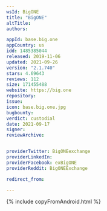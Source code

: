 ```yaml
---
wsId: BigONE
title: "BigONE"
altTitle: 
authors:

appId: base.big.one
appCountry: us
idd: 1485385044
released: 2019-11-06
updated: 2021-09-26
version: "2.1.740"
stars: 4.69643
reviews: 112
size: 171455488
website: https://big.one
repository: 
issue: 
icon: base.big.one.jpg
bugbounty: 
verdict: custodial
date: 2021-09-17
signer: 
reviewArchive:


providerTwitter: BigONEexchange
providerLinkedIn: 
providerFacebook: exBigONE
providerReddit: BigONEExchange

redirect_from:

---
```


 {% include copyFromAndroid.html %}

